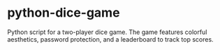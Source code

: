 # python-dice-game
Python script for a two-player dice game. The game features colorful aesthetics, password protection, and a leaderboard to track top scores.

